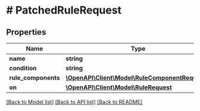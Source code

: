 # # PatchedRuleRequest

## Properties

Name | Type | Description | Notes
------------ | ------------- | ------------- | -------------
**name** | **string** |  | [optional]
**condition** | **string** |  | [optional]
**rule_components** | [**\OpenAPI\Client\Model\RuleComponentRequest[]**](RuleComponentRequest.md) |  | [optional]
**on** | [**\OpenAPI\Client\Model\RuleRequest**](RuleRequest.md) |  | [optional]

[[Back to Model list]](../../README.md#models) [[Back to API list]](../../README.md#endpoints) [[Back to README]](../../README.md)
